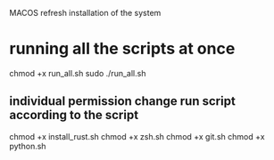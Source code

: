 MACOS refresh installation of the system

# running all the scripts at once
chmod +x run_all.sh
sudo ./run_all.sh


## individual permission change run script according to the script

chmod +x install_rust.sh
chmod +x zsh.sh
chmod +x git.sh
chmod +x python.sh



